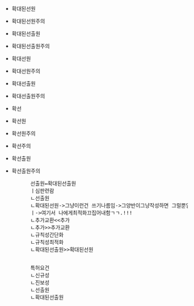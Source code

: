 - 확대된선원
- 확대된선원주의
- 확대된선출원
- 확대된선출원주의
- 확대선원
- 확대선원주의
- 확대선출원
- 확대선출원주의
- 확선
- 확선원
- 확선원주의
- 확선주의
- 확선출원
- 확선출원주의



    <pre>
        선출원↔확대된선출원
        ㅣ심판련람
        ㄴ선출원
        ㄴ확대된선원->그냥이런건 쓰기나름임->그양반이그냥작성하면 그럴뿐임
        ㅣ->여기서 나에게최적화끄집어내함ㄱㄱ.!!!
        ㄴ추가교환<<추가
        ㄴ추가>>추가교환
        ㄴ규칙성간단화
        ㄴ규칙성최적화
        ㄴ확대된선출원>>확대된선원
    </pre>

    <pre>
        특허요건
        ㄴ신규성
        ㄴ진보성
        ㄴ선출원
        ㄴ확대된선출원
    </pre>